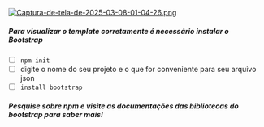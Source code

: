 [![Captura-de-tela-de-2025-03-08-01-04-26.png](https://i.postimg.cc/0j7vhphT/Captura-de-tela-de-2025-03-08-01-04-26.png)](https://postimg.cc/4H4j9hfP)
##### Para visualizar o template corretamente é necessário instalar o Bootstrap

 - [ ] `npm init`
 - [ ] digite o nome do seu projeto e o que for conveniente para seu
       arquivo json
 - [ ] `install bootstrap`

##### Pesquise sobre npm e visite as documentações das bibliotecas do bootstrap para saber mais!
